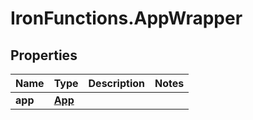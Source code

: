 # IronFunctions.AppWrapper

## Properties
Name | Type | Description | Notes
------------ | ------------- | ------------- | -------------
**app** | [**App**](App.md) |  | 


